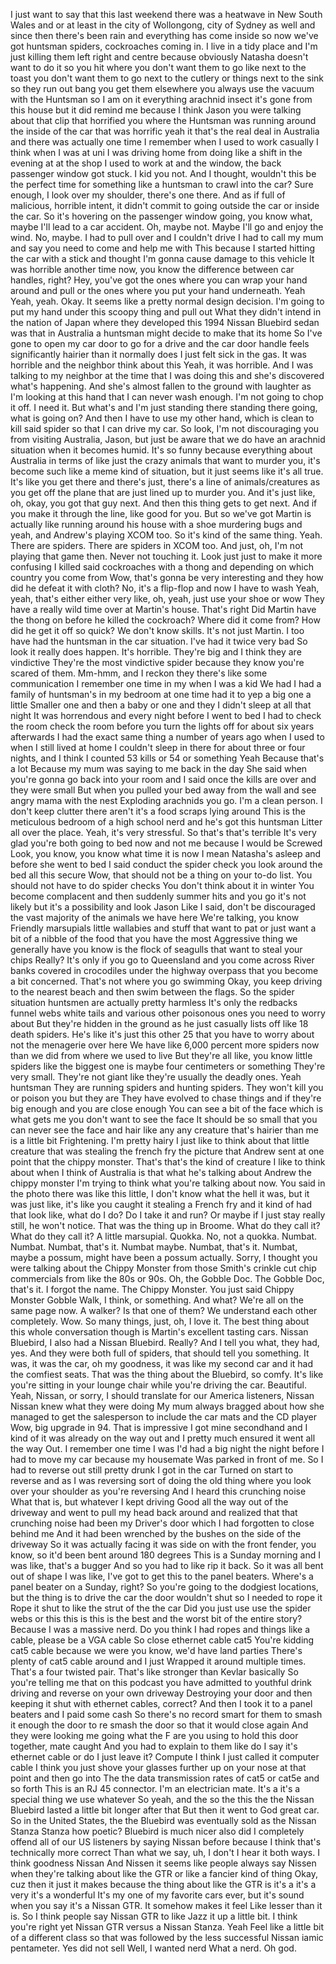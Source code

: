 I just want to say that this last weekend there was a heatwave in New South Wales and
or at least in the city of Wollongong, city of Sydney as well and since then there's been
rain and everything has come inside so now we've got huntsman spiders, cockroaches coming
in. I live in a tidy place and I'm just killing them left right and centre because obviously
Natasha doesn't want to do it so you hit where you don't want them to go like next to the
toast you don't want them to go next to the cutlery or things next to the sink so they
run out bang you get them elsewhere you always use the vacuum with the Huntsman so I am on
it everything arachnid insect it's gone from this house but it did remind me because I
think Jason you were talking about that clip that horrified you where the Huntsman was
running around the inside of the car that was horrific yeah it that's the real deal
in Australia and there was actually one time I remember when I used to work casually I
think when I was at uni I was driving home from doing like a shift in the evening at
at the shop I used to work at and the window,
the back passenger window got stuck.
I kid you not.
And I thought, wouldn't this be the perfect time
for something like a huntsman to crawl into the car?
Sure enough, I look over my shoulder, there's one there.
And as if full of malicious, horrible intent,
it didn't commit to going outside the car or inside the car.
So it's hovering on the passenger window going,
you know what, maybe I'll lead to a car accident.
Oh, maybe not.
Maybe I'll go and enjoy the wind.
No, maybe.
I had to pull over and I couldn't drive I had to call my mum and say you need to come and help me with
This because I started hitting the car with a stick and thought I'm gonna cause damage to this vehicle
It was horrible another time now, you know the difference between car handles, right?
Hey, you've got the ones where you can wrap your hand around and pull or the ones where you put your hand underneath. Yeah
Yeah, yeah. Okay. It seems like a pretty normal design decision. I'm going to put my hand under this scoopy thing and pull out
What they didn't intend in the nation of Japan where they developed this
1994 Nissan Bluebird sedan was that in Australia a huntsman might decide to make that its home
So I've gone to open my car door to go for a drive and the car door handle feels significantly hairier than it normally does
I just felt sick in the gas. It was horrible and the neighbor think about this
Yeah, it was horrible. And I was talking to my neighbor at the time that I was doing this
and she's discovered what's happening. And she's almost fallen to the ground with laughter
as I'm looking at this hand that I can never wash enough. I'm not going to chop it off.
I need it. But what's and I'm just standing there standing there going, what is going
on? And then I have to use my other hand, which is clean to kill said spider so that
I can drive my car. So look, I'm not discouraging you from visiting Australia, Jason, but just
be aware that we do have an arachnid situation when it becomes humid.
It's so funny because everything about Australia in terms of like just the crazy animals that
want to murder you, it's become such like a meme kind of situation, but it just seems
like it's all true.
It's like you get there and there's just, there's a line of animals/creatures as you
get off the plane that are just lined up to murder you.
And it's just like, oh, okay, you got that guy next.
And then this thing gets to get next.
And if you make it through the line, like good for you.
But so we've got Martin is actually like running around his house with a shoe murdering bugs
and yeah, and Andrew's playing XCOM too.
So it's kind of the same thing.
Yeah.
There are spiders.
There are spiders in XCOM too.
And just, oh, I'm not playing that game then.
Never not touching it.
Look just just to make it more confusing I killed said cockroaches with a thong and depending on which country you come from
Wow, that's gonna be very interesting and they how did he defeat it with cloth? No, it's a flip-flop and now I have to wash
Yeah, yeah, that's either either very like, oh, yeah, just use your shoe or wow
They have a really wild time over at Martin's house. That's right
Did Martin have the thong on before he killed the cockroach? Where did it come from? How did he get it off so quick?
We don't know skills. It's not just Martin. I too have had the huntsman in the car situation. I've had it twice very bad
So look it really does happen. It's horrible. They're big and I think they are vindictive
They're the most vindictive spider because they know you're scared of them. Mm-hmm, and I reckon they there's like some communication
I remember one time in my when I was a kid
We had I had a family of huntsman's in my bedroom at one time had it to yep a big one a little
Smaller one and then a baby or one and they I didn't sleep at all that night
It was horrendous and every night before I went to bed
I had to check the room check the room before you turn the lights off for about six years afterwards
I had the exact same thing a number of years ago when I used to when I still lived at home
I couldn't sleep in there for about three or four nights, and I think I counted 53 kills or 54 or something
Yeah
Because that's a lot
Because my mum was saying to me back in the day
She said when you're gonna go back into your room and I said once the kills are over and they were small
But when you pulled your bed away from the wall and see angry mama with the nest
Exploding arachnids you go. I'm a clean person. I don't keep clutter there aren't it's a food scraps lying around
This is the meticulous bedroom of a high school nerd and he's got this huntsman
Litter all over the place. Yeah, it's very stressful. So that's that's terrible
It's very glad you're both going to bed now and not me because I would be
Screwed
Look, you know, you know what time it is now
I mean Natasha's asleep and before she went to bed I said conduct the spider check you look around the bed all this secure
Wow, that should not be a thing on your to-do list. You should not have to do spider checks
You don't think about it in winter
You become complacent and then suddenly summer hits and you go it's not likely but it's a possibility and look Jason
Like I said, don't be discouraged the vast majority of the animals we have here
We're talking, you know
Friendly marsupials little wallabies and stuff that want to pat or just want a bit of a nibble of the food that you have the most
Aggressive thing we generally have you know is the flock of seagulls that want to steal your chips
Really?
It's only if you go to Queensland and you come across
River banks covered in crocodiles under the highway overpass that you become a bit concerned. That's not where you go swimming
Okay, you keep driving to the nearest beach and then swim between the flags. So the spider situation huntsmen are actually pretty harmless
It's only the redbacks funnel webs white tails and various other poisonous ones you need to worry about
But they're hidden in the ground as he just casually lists off like 18 death spiders. He's like it's just this other
25 that you have to worry about not the menagerie over here
We have like 6,000 percent more spiders now than we did from where we used to live
But they're all like, you know little spiders like the biggest one is maybe four centimeters or something
They're very small. They're not giant like they're usually the deadly ones. Yeah huntsman
They are running spiders and hunting spiders. They won't kill you or poison you but they are
They have evolved to chase things and if they're big enough and you are close enough
You can see a bit of the face which is what gets me you don't want to see the face
It should be so small that you can never see the face and hair like any any creature that's hairier than me is a little bit
Frightening. I'm pretty hairy
I just like to think about that little creature that was stealing the french fry the picture that
Andrew sent at one point that the chippy monster. That's that's the kind of creature
I like to think about when I think of Australia is that what he's talking about Andrew the chippy monster
I'm trying to think what you're talking about now.
You said in the photo there was like this little, I don't know what the hell it was,
but it was just like, it's like you caught it stealing a French fry and it kind of had
that look like, what do I do?
Do I take it and run?
Or maybe if I just stay really still, he won't notice.
That was the thing up in Broome.
What do they call it?
What do they call it?
A little marsupial.
Quokka.
No, not a quokka.
Numbat.
Numbat.
Numbat, that's it.
Numbat maybe.
Numbat, that's it.
Numbat, maybe a possum, might have been a possum actually.
Sorry, I thought you were talking about the Chippy Monster from those Smith's crinkle
cut chip commercials from like the 80s or 90s.
Oh, the Gobble Doc.
The Gobble Doc, that's it.
I forgot the name.
The Chippy Monster.
You just said Chippy Monster Gobble Walk, I think, or something.
And what?
We're all on the same page now.
A walker?
Is that one of them?
We understand each other completely.
Wow.
So many things, just, oh, I love it.
The best thing about this whole conversation though is Martin's excellent tasting cars.
Nissan Bluebird, I also had a Nissan Bluebird.
Really?
And I tell you what, they had, yes.
And they were both full of spiders, that should tell you something.
It was, it was the car, oh my goodness, it was like my second car and it had the comfiest
seats.
That was the thing about the Bluebird, so comfy.
It's like you're sitting in your lounge chair while you're driving the car.
Beautiful.
Yeah, Nissan, or sorry, I should translate for our America listeners, Nissan
Nissan knew what they were doing
My mum always bragged about how she managed to get the salesperson to include the car mats and the CD player
Wow, big upgrade in 94. That is impressive
I got mine secondhand and I kind of it was already on the way out and I pretty much ensured it went all the way
Out. I remember one time I was I'd had a big night the night before I had to move my car because my housemate
Was parked in front of me. So I had to reverse out still pretty drunk
I got in the car
Turned on start to reverse and as I was reversing sort of doing the old thing where you look over your shoulder as you're reversing
And I heard this crunching noise
What that is, but whatever I
kept driving
Good all the way out of the driveway and went to pull my head back around and realized that that crunching noise had been my
Driver's door which I had forgotten to close behind me
And it had been wrenched by the bushes on the side of the driveway
So it was actually facing it was side on with the front fender, you know, so it'd been bent around 180 degrees
This is a Sunday morning and I was like, that's a bugger
And so you had to like rip it back. So it was all bent out of shape
I was like, I've got to get this to the panel beaters. Where's a panel beater on a Sunday, right?
So you're going to the dodgiest locations, but the thing is to drive the car the door wouldn't shut so I needed to rope it
Rope it shut to like the strut of the the car
Did you just use use the spider webs or this this is this is the best and the worst bit of the entire story?
Because I was a massive nerd. Do you think I had ropes and things like a cable, please be a VGA cable
So close ethernet cable cat5
You're kidding cat5 cable because we were you know, we'd have land parties
There's plenty of cat5 cable around and I just
Wrapped it around multiple times. That's a four twisted pair. That's like stronger than Kevlar basically
So you're telling me that on this podcast you have admitted to youthful drink driving and reverse on your own driveway
Destroying your door and then keeping it shut with ethernet cables, correct?
And then I took it to a panel beaters and I paid some cash
So there's no record smart for them to smash it enough the door to re smash the door so that it would close again
And they were looking me going what the F are you using to hold this door together, mate caught
And you had to explain to them like do I say it's ethernet cable or do I just leave it?
Compute I think I just called it computer cable
I think you just shove your glasses further up on your nose at that point and then go into
The the data transmission rates of cat5 or cat5e and so forth
This is an RJ 45 connector. I'm an electrician mate. It's a it's a special thing we use whatever
So yeah, and the so the this the the Nissan Bluebird lasted a little bit longer after that
But then it went to God great car. So in the United States, the the Bluebird was eventually sold as the
Nissan
Stanza Stanza how poetic?
Bluebird is much nicer also did I completely offend all of our US listeners by saying Nissan before because I think that's technically more correct
Than what we say, uh, I don't I hear it both ways. I think goodness Nissan
And Nissen it seems like people always say
Nissen when they're talking about like the GTR or like a fancier kind of thing
Okay, cuz then it just it makes because the thing about like the GTR is it's a it's a very it's a wonderful
It's my one of my favorite cars ever, but it's sound when you say it's a Nissan GTR. It somehow makes it feel
Like lesser than it is. So I think people say Nissan GTR to like
Jazz it up a little bit. I think you're right yet Nissan GTR versus a Nissan Stanza. Yeah
Feel like a little bit of a different class so that was followed by the less successful Nissan iamic pentameter. Yes did not sell
Well, I wanted nerd
What a nerd.
Oh god.
